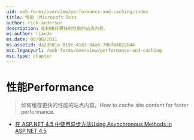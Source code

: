 ```yaml
---
uid: web-forms/overview/performance-and-caching/index
title: 性能 |Microsoft Docs
author: rick-anderson
description: 如何缓存更快的性能的站点内容。
ms.author: riande
ms.date: 08/08/2011
ms.assetid: da2d581a-019e-4183-84a6-70bf04822b44
msc.legacyurl: /web-forms/overview/performance-and-caching
msc.type: chapter
---
```

<a name="performance"></a><span data-ttu-id="73c1e-103">性能</span><span class="sxs-lookup"><span data-stu-id="73c1e-103">Performance</span></span>
====================
> <span data-ttu-id="73c1e-104">如何缓存更快的性能的站点内容。</span><span class="sxs-lookup"><span data-stu-id="73c1e-104">How to cache site content for faster performance.</span></span>


- [<span data-ttu-id="73c1e-105">在 ASP.NET 4.5 中使用异步方法</span><span class="sxs-lookup"><span data-stu-id="73c1e-105">Using Asynchronous Methods in ASP.NET 4.5</span></span>](using-asynchronous-methods-in-aspnet-45.md)
